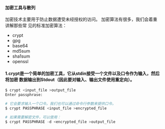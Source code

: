 ####  加密工具与散列

 加密技术主要用于防止数据遭受未经授权的访问。 加密算法有很多，我们会着重讲解那些常 见的标准加密算法：

* crypt
* gpg
* base64
* md5sum
* sha1sum
* openssl

####  1.crypt是一个简单的加密工具，它从stdin接受一个文件以及口令作为输入，然后将加密 数据输出到Stdout（因此要对输入、输出文件使用重定向）。

```py
$ crypt <input_file >output_file
Enter passphrase: 

# 它会要求输入一个口令。我们也可以通过命令行参数来提供口令。
$ crypt PASSPHRASE <input_file >encrypted_file 

# 如果需要解密文件，可以使用：
$ crypt PASSPHRASE -d <encrypted_file >output_file 
```



